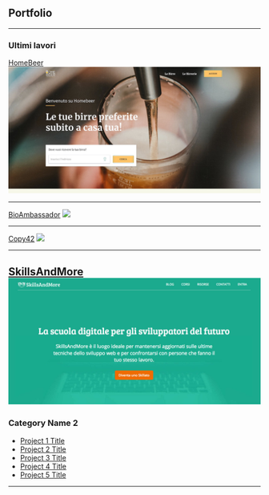 ## Portfolio

---

### Ultimi lavori

[HomeBeer](/works/homebeer)
<img src="images/homebeer.jpg?raw=true"/>

---
[BioAmbassador](/works/bioambassador)
<img src="images/dummy_thumbnail.jpg?raw=true"/>

---
[Copy42](/works/copy42)
<img src="images/dummy_thumbnail.jpg?raw=true"/>

---
[SkillsAndMore](/works/skillsandmore)
<img src="images/skillsandmore.jpg?raw=true"/>
---

### Category Name 2

- [Project 1 Title](http://example.com/)
- [Project 2 Title](http://example.com/)
- [Project 3 Title](http://example.com/)
- [Project 4 Title](http://example.com/)
- [Project 5 Title](http://example.com/)

---
